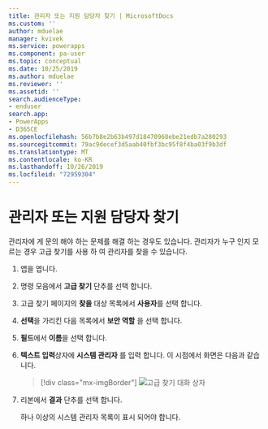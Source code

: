 ```yaml
---
title: 관리자 또는 지원 담당자 찾기 | MicrosoftDocs
ms.custom: ''
author: mduelae
manager: kvivek
ms.service: powerapps
ms.component: pa-user
ms.topic: conceptual
ms.date: 10/25/2019
ms.author: mduelae
ms.reviewer: ''
ms.assetid: ''
search.audienceType:
- enduser
search.app:
- PowerApps
- D365CE
ms.openlocfilehash: 56b7b8e2b63b497d18470968ebe21edb7a280293
ms.sourcegitcommit: 79ac9decef3d5aab40fbf3bc95f8f4ba03f9b3df
ms.translationtype: MT
ms.contentlocale: ko-KR
ms.lasthandoff: 10/26/2019
ms.locfileid: "72959304"
---
```

# <a name="find-your-administrator-or-support-person"></a>관리자 또는 지원 담당자 찾기 

관리자에 게 문의 해야 하는 문제를 해결 하는 경우도 있습니다. 관리자가 누구 인지 모르는 경우 고급 찾기를 사용 하 여 관리자를 찾을 수 있습니다.  
  
1. 앱을 엽니다.  
  
2. 명령 모음에서 **고급 찾기** 단추를 선택 합니다.
  
3. 고급 찾기 페이지의 **찾을** 대상 목록에서 **사용자**를 선택 합니다.  
  
4. **선택**을 가리킨 다음 목록에서 **보안 역할** 을 선택 합니다.  
  
5. **필드**에서 **이름**을 선택 합니다.  
  
6. **텍스트 입력**상자에 **시스템 관리자** 를 입력 합니다. 이 시점에서 화면은 다음과 같습니다.  
     
   > [!div class="mx-imgBorder"]
   > ![고급 찾기 대화 상자](media/find-admnistrator-advanced-find-complete.png "고급 찾기 대화 상자")  
  
7. 리본에서 **결과** 단추를 선택 합니다.  
  
   하나 이상의 시스템 관리자 목록이 표시 되어야 합니다.  
  
